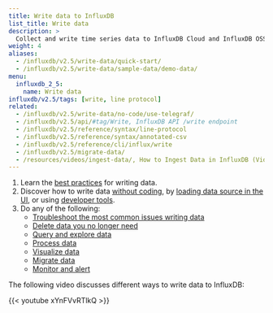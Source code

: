 ```yaml
---
title: Write data to InfluxDB
list_title: Write data
description: >
  Collect and write time series data to InfluxDB Cloud and InfluxDB OSS.
weight: 4
aliases:
  - /influxdb/v2.5/write-data/quick-start/
  - /influxdb/v2.5/write-data/sample-data/demo-data/
menu:
  influxdb_2_5:
    name: Write data
influxdb/v2.5/tags: [write, line protocol]
related:
  - /influxdb/v2.5/write-data/no-code/use-telegraf/
  - /influxdb/v2.5/api/#tag/Write, InfluxDB API /write endpoint
  - /influxdb/v2.5/reference/syntax/line-protocol
  - /influxdb/v2.5/reference/syntax/annotated-csv
  - /influxdb/v2.5/reference/cli/influx/write
  - /influxdb/v2.5/migrate-data/
  - /resources/videos/ingest-data/, How to Ingest Data in InfluxDB (Video)
---
```


1. Learn the [best practices](/influxdb/v2.5/write-data/best-practices/) for writing data.
2. Discover how to write data [without coding](/influxdb/v2.5/write-data/no-code/), by [loading data source in the UI](/influxdb/v2.5/write-data/no-code/load-data/), or using [developer tools](/influxdb/v2.5/write-data/developer-tools/).
3. Do any of the following:
   - [Troubleshoot the most common issues writing data](/influxdb/v2.5/write-data/troubleshoot/)
   - [Delete data you no longer need](/influxdb/v2.5/write-data/delete-data/)
   - [Query and explore data](/influxdb/v2.5/query-data/)
   - [Process data](/influxdb/v2.5/process-data/)
   - [Visualize data](/influxdb/v2.5/visualize-data/)
   - [Migrate data](/influxdb/v2.5/migrate-data/)
   - [Monitor and alert](/influxdb/v2.5/monitor-alert/)

The following video discusses different ways to write data to InfluxDB:

{{< youtube xYnFVvRTlkQ >}}